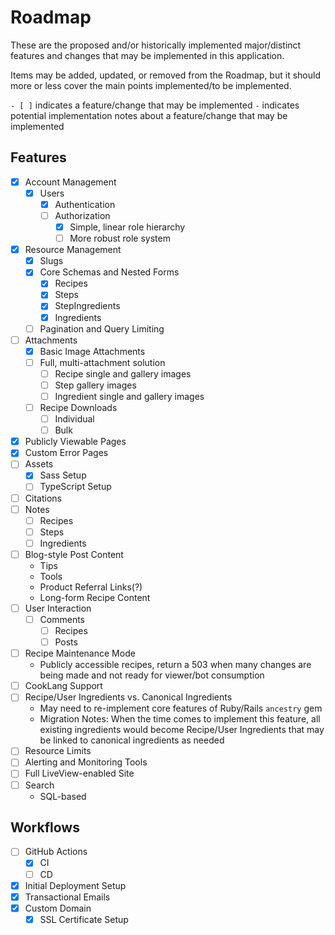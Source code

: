 # Roadmap

These are the proposed and/or historically implemented major/distinct features and changes that may be implemented in this application. 

Items may be added, updated, or removed from the Roadmap, but it should more or less cover the main points implemented/to be implemented.

`- [ ]` indicates a feature/change that may be implemented
`-` indicates potential implementation notes about a feature/change that may be implemented

## Features

- [X] Account Management
  - [X] Users
    - [X] Authentication
    - [ ] Authorization
      - [X] Simple, linear role hierarchy
      - [ ] More robust role system
- [X] Resource Management
    - [X] Slugs
    - [X] Core Schemas and Nested Forms
      - [X] Recipes
      - [X] Steps 
      - [X] StepIngredients
      - [X] Ingredients
    - [ ] Pagination and Query Limiting
- [ ] Attachments
  - [X] Basic Image Attachments
  - [ ] Full, multi-attachment solution
    - [ ] Recipe single and gallery images
    - [ ] Step gallery images
    - [ ] Ingredient single and gallery images
  - [ ] Recipe Downloads
    - [ ] Individual
    - [ ] Bulk
- [X] Publicly Viewable Pages
- [X] Custom Error Pages
- [ ] Assets
  - [X] Sass Setup
  - [ ] TypeScript Setup
- [ ] Citations
- [ ] Notes
  - [ ] Recipes
  - [ ] Steps
  - [ ] Ingredients
- [ ] Blog-style Post Content
  - Tips
  - Tools
  - Product Referral Links(?)
  - Long-form Recipe Content
- [ ] User Interaction
  - [ ] Comments
    - [ ] Recipes
    - [ ] Posts
- [ ] Recipe Maintenance Mode
  - Publicly accessible recipes, return a 503 when many changes are being made and not ready for viewer/bot consumption
- [ ] CookLang Support
- [ ] Recipe/User Ingredients vs. Canonical Ingredients
  - May need to re-implement core features of Ruby/Rails `ancestry` gem
  - Migration Notes: When the time comes to implement this feature, all existing ingredients would become Recipe/User Ingredients that may be linked to canonical ingredients as needed
- [ ] Resource Limits
- [ ] Alerting and Monitoring Tools
- [ ] Full LiveView-enabled Site
- [ ] Search
  - SQL-based 

## Workflows
- [ ] GitHub Actions
  - [X] CI
  - [ ] CD
- [X] Initial Deployment Setup
- [X] Transactional Emails
- [X] Custom Domain
  - [X] SSL Certificate Setup